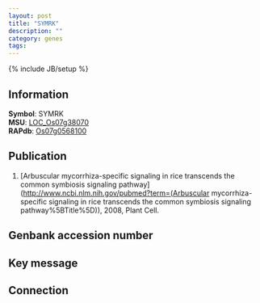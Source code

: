 ```yaml
---
layout: post
title: "SYMRK"
description: ""
category: genes
tags: 
---
```

{% include JB/setup %}

## Information
__Symbol__: SYMRK  
__MSU__: [LOC_Os07g38070](http://rice.plantbiology.msu.edu/cgi-bin/ORF_infopage.cgi?orf=LOC_Os07g38070)  
__RAPdb__: [Os07g0568100](http://rapdb.dna.affrc.go.jp/viewer/gbrowse_details/irgsp1?name=Os07g0568100)  

## Publication
1. [Arbuscular mycorrhiza-specific signaling in rice transcends the common symbiosis signaling pathway](http://www.ncbi.nlm.nih.gov/pubmed?term=(Arbuscular mycorrhiza-specific signaling in rice transcends the common symbiosis signaling pathway%5BTitle%5D)), 2008, Plant Cell.

## Genbank accession number

## Key message

## Connection


